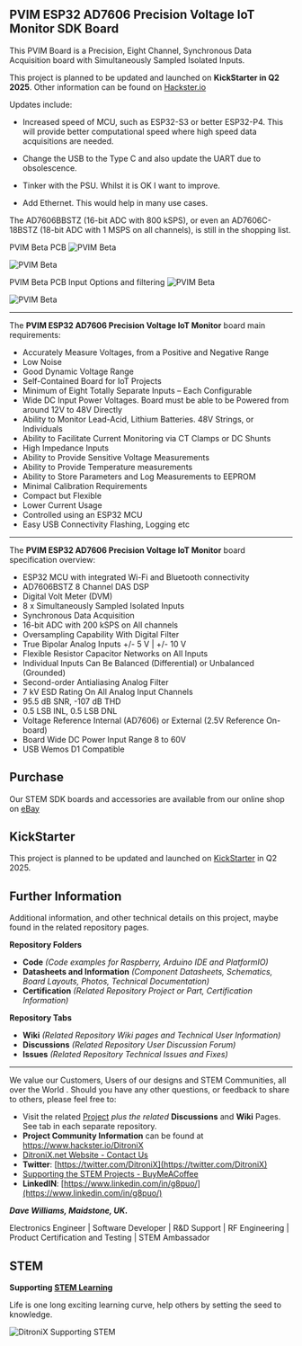 ## PVIM ESP32 AD7606 Precision Voltage IoT Monitor SDK Board

This PVIM Board is a Precision, Eight Channel, Synchronous Data Acquisition board with Simultaneously Sampled Isolated Inputs.

This project is planned to be updated and launched on **KickStarter in Q2 2025**.  Other information can be found on [Hackster.io](https://www.hackster.io/DitroniX/pvim-esp32-ad7606-precision-voltage-iot-monitor-sdk-board-acbe1f) 

Updates include:

* Increased speed of MCU, such as ESP32-S3 or better ESP32-P4. This will provide better computational speed where high speed data acquisitions are needed.

* Change the USB to the Type C and also update the UART due to obsolescence.

* Tinker with the PSU. Whilst it is OK I want to improve.

* Add Ethernet. This would help in many use cases.

The AD7606BBSTZ (16-bit ADC with 800 kSPS), or even an AD7606C-18BSTZ (18-bit ADC with 1 MSPS on all channels), is still in the shopping list.

PVIM Beta PCB
![PVIM Beta](https://github.com/DitroniX/PVIM-Precision-Voltage-IoT-Monitor/blob/main/Datasheets%20and%20Information/PVIM%20ESP32%20AD7606%20SDK%201.2304.101%20Beta%20-%20%20Base%20Board.jpg?raw=true)

![PVIM Beta](https://github.com/DitroniX/PVIM-Precision-Voltage-IoT-Monitor/blob/main/Datasheets%20and%20Information/PVIM%20ESP32%20AD7606%20SDK%201.2304.101%20Beta%20-%20%20U.FL%20Pigtails%20SMA.jpg?raw=true)

PVIM Beta PCB Input Options and filtering
![PVIM Beta](https://github.com/DitroniX/PVIM-Precision-Voltage-IoT-Monitor/blob/main/Datasheets%20and%20Information/PVIM%20ESP32%20AD7606%20SDK%201.2304.101%20Beta%20-%20Mixed%20Input%20Connectors%20Filter%20RC.jpg?raw=true)

![PVIM Beta](https://github.com/DitroniX/PVIM-Precision-Voltage-IoT-Monitor/blob/main/Datasheets%20and%20Information/PVIM%20ESP32%20AD7606%20SDK%201.2304.101%20Beta%20-%20Mixed%20Input%20Connectors%20Full.jpg?raw=true)

------------

 The **PVIM ESP32 AD7606 Precision Voltage IoT Monitor** board main requirements:
 
- Accurately Measure Voltages, from a Positive and Negative Range
- Low Noise
- Good Dynamic Voltage Range
- Self-Contained Board for IoT Projects
- Minimum of Eight Totally Separate Inputs – Each Configurable
- Wide DC Input Power Voltages.  Board must be able to be Powered from around 12V to 48V Directly
- Ability to Monitor Lead-Acid, Lithium Batteries. 48V Strings, or Individuals
- Ability to Facilitate Current Monitoring via CT Clamps or DC Shunts 
- High Impedance Inputs
- Ability to Provide Sensitive Voltage Measurements
- Ability to Provide Temperature measurements
- Ability to Store Parameters and Log Measurements to EEPROM
- Minimal Calibration Requirements
- Compact but Flexible 
- Lower Current Usage
- Controlled using an ESP32 MCU
- Easy USB Connectivity Flashing, Logging etc

------------

 The **PVIM ESP32 AD7606 Precision Voltage IoT Monitor** board specification overview:
 
- ESP32 MCU with integrated Wi-Fi and Bluetooth connectivity 
- AD7606BSTZ 8 Channel DAS DSP
- Digital Volt Meter (DVM)
- 8 x Simultaneously Sampled Isolated Inputs
- Synchronous Data Acquisition
- 16-bit ADC with 200 kSPS on All channels
- Oversampling Capability With Digital Filter
- True Bipolar Analog Inputs +/- 5 V | +/- 10 V
- Flexible Resistor Capacitor Networks on All Inputs
- Individual Inputs Can Be Balanced (Differential) or Unbalanced (Grounded)
- Second-order Antialiasing Analog Filter
- 7 kV ESD Rating On All Analog Input Channels
- 95.5 dB SNR, -107 dB THD
- 0.5 LSB INL,  0.5 LSB DNL
- Voltage Reference Internal (AD7606) or External (2.5V Reference On-board)
- Board Wide DC Power Input Range 8 to 60V
- USB Wemos D1 Compatible


## **Purchase**

Our STEM SDK boards and accessories are available from our online shop on [eBay](https://www.ebay.co.uk/usr/ditronixuk) 

## **KickStarter**

This project is planned to be updated and launched on [KickStarter](https://www.kickstarter.com/profile/ditronix/created) in Q2 2025.

## **Further Information**

Additional information, and other technical details on this project, maybe found in the related repository pages.

**Repository Folders**

 - **Code** *(Code examples for Raspberry, Arduino  IDE and PlatformIO)*
 -  **Datasheets and Information** *(Component Datasheets, Schematics, Board Layouts, Photos, Technical Documentation)*
 - **Certification** *(Related Repository Project or Part, Certification Information)*

**Repository Tabs**

 - **Wiki** *(Related Repository Wiki pages and Technical User Information)*
 - **Discussions** *(Related Repository User Discussion Forum)*
 - **Issues** *(Related Repository Technical Issues and Fixes)*

***

We value our Customers, Users of our designs and STEM Communities, all over the World . Should you have any other questions, or feedback to share to others, please feel free to:

* Visit the related [Project](https://github.com/DitroniX?tab=repositories) *plus the related* **Discussions** and **Wiki** Pages.  See tab in each separate repository.
* **Project Community Information** can be found at https://www.hackster.io/DitroniX
* [DitroniX.net Website - Contact Us](https://ditronix.net/contact/)
* **Twitter**: [https://twitter.com/DitroniX](https://twitter.com/DitroniX)
* [Supporting the STEM Projects - BuyMeACoffee](https://www.buymeacoffee.com/DitroniX)
*  **LinkedIN**: [https://www.linkedin.com/in/g8puo/](https://www.linkedin.com/in/g8puo/)

***Dave Williams, Maidstone, UK.***

Electronics Engineer | Software Developer | R&D Support | RF Engineering | Product Certification and Testing | STEM Ambassador

## STEM

**Supporting [STEM Learning](https://www.stem.org.uk/)**

Life is one long exciting learning curve, help others by setting the seed to knowledge.

![DitroniX Supporting STEM](https://hackster.imgix.net/uploads/attachments/1606838/stem_ambassador_-_100_volunteer_badge_edxfxlrfbc1_bjdqharfoe1_xbqi2KUcri.png?auto=compress%2Cformat&w=540&fit=max)

